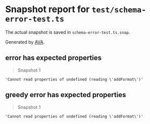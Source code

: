 # Snapshot report for `test/schema-error-test.ts`

The actual snapshot is saved in `schema-error-test.ts.snap`.

Generated by [AVA](https://ava.li).

## error has expected properties

> Snapshot 1

    'Cannot read properties of undefined (reading \'addFormat\')'

## greedy error has expected properties

> Snapshot 1

    'Cannot read properties of undefined (reading \'addFormat\')'
